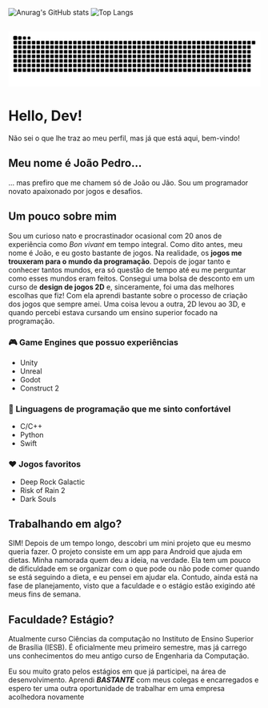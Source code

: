 ![Anurag's GitHub stats](https://github-readme-stats.vercel.app/api?username=O-Recruta&count_private=true&show_icons=true&theme=merko&include_all_commits=true&custom_title=Stats%20do%20Jão)
![Top Langs](https://github-readme-stats.vercel.app/api/top-langs/?username=O-Recruta&theme=dark&layout=compact&custom_title=Minhas%20linguagens%20mais%20usadas)
##
  ![Snake animation](https://github.com/O-Recruta/O-Recruta/blob/output/github-contribution-grid-snake.svg)
##
# Hello, Dev!

Não sei o que lhe traz ao meu perfil, mas já que está aqui, bem-vindo!

## Meu nome é João Pedro...
... mas prefiro que me chamem só de João ou Jão. Sou um programador novato apaixonado por jogos e desafios.

## Um pouco sobre mim

Sou um curioso nato e procrastinador ocasional com 20 anos de experiência como *Bon vivant* em tempo integral. Como dito antes, meu nome é João, e eu gosto bastante de jogos. Na realidade, os **jogos me trouxeram para o mundo da programação**. Depois de jogar tanto e conhecer tantos mundos, era só questão de tempo até eu me perguntar como esses mundos eram feitos. Consegui uma bolsa de desconto em um curso de **design de jogos 2D** e, sinceramente, foi uma das melhores escolhas que fiz! Com ela aprendi bastante sobre o processo de criação dos jogos que sempre amei. Uma coisa levou a outra, 2D levou ao 3D, e quando percebi estava cursando um ensino superior focado na programação.



### 🎮 Game Engines que possuo experiências

- Unity
- Unreal
- Godot
- Construct 2

### 🥰 Linguagens de programação que me sinto confortável

- C/C++
- Python
- Swift

### ❤️ Jogos favoritos

- Deep Rock Galactic
- Risk of Rain 2
- Dark Souls

## Trabalhando em algo?

SIM! Depois de um tempo longo, descobri um mini projeto que eu mesmo queria fazer. O projeto consiste em um app para Android que ajuda em dietas. Minha namorada quem deu a ideia, na verdade. Ela tem um pouco de dificuldade em se organizar com o que pode ou não pode comer quando se está seguindo a dieta, e eu pensei em ajudar ela. Contudo, ainda está na fase de planejamento, visto que a faculdade e o estágio estão exigindo até meus fins de semana.

## Faculdade? Estágio?

Atualmente curso Ciências da computação no Instituto de Ensino Superior de Brasília (IESB). É oficialmente meu primeiro semestre, mas já carrego uns conhecimentos do meu antigo curso de Engenharia da Computação.

Eu sou muito grato pelos estágios em que já participei, na área de desenvolvimento. Aprendi ***BASTANTE*** com meus colegas e encarregados e espero ter uma outra oportunidade de trabalhar em uma empresa acolhedora novamente

<!--
**O-Recruta/O-Recruta** is a ✨ _special_ ✨ repository because its `README.md` (this file) appears on your GitHub profile.

Here are some ideas to get you started:

- 🔭 I’m currently working on ...
- 🌱 I’m currently learning ...
- 👯 I’m looking to collaborate on ...
- 🤔 I’m looking for help with ...
- 💬 Ask me about ...
- 📫 How to reach me: ...
- 😄 Pronouns: ...
- ⚡ Fun fact: ...
-->



